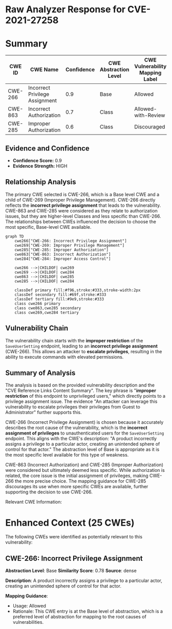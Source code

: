 # Raw Analyzer Response for CVE-2021-27258

# Summary
| CWE ID | CWE Name | Confidence | CWE Abstraction Level | CWE Vulnerability Mapping Label | CWE-Vulnerability Mapping Notes |
|---|---|---|---|---|---|
| CWE-266 | Incorrect Privilege Assignment | 0.9 | Base | Allowed | Primary CWE |
| CWE-863 | Incorrect Authorization | 0.7 | Class | Allowed-with-Review | Secondary Candidate |
| CWE-285 | Improper Authorization | 0.6 | Class | Discouraged | Secondary Candidate |

## Evidence and Confidence

*   **Confidence Score:** 0.9
*   **Evidence Strength:** HIGH

## Relationship Analysis
The primary CWE selected is CWE-266, which is a Base level CWE and a child of CWE-269 (Improper Privilege Management). CWE-266 directly reflects the **incorrect privilege assignment** that leads to the vulnerability. CWE-863 and CWE-285 were considered as they relate to authorization issues, but they are higher-level Classes and less specific than CWE-266. The relationships between CWEs influenced the decision to choose the most specific, Base-level CWE available.

```mermaid
graph TD
    cwe266["CWE-266: Incorrect Privilege Assignment"]
    cwe269["CWE-269: Improper Privilege Management"]
    cwe285["CWE-285: Improper Authorization"]
    cwe863["CWE-863: Incorrect Authorization"]
    cwe284["CWE-284: Improper Access Control"]

    cwe266 -->|CHILDOF| cwe269
    cwe269 -->|CHILDOF| cwe284
    cwe863 -->|CHILDOF| cwe285
    cwe285 -->|CHILDOF| cwe284

    classDef primary fill:#f96,stroke:#333,stroke-width:2px
    classDef secondary fill:#69f,stroke:#333
    classDef tertiary fill:#9e9,stroke:#333
    class cwe266 primary
    class cwe863,cwe285 secondary
    class cwe269,cwe284 tertiary
```

## Vulnerability Chain
The vulnerability chain starts with the **improper restriction** of the `SaveUserSetting` endpoint, leading to an **incorrect privilege assignment** (CWE-266). This allows an attacker to **escalate privileges**, resulting in the ability to execute commands with elevated permissions.

## Summary of Analysis
The analysis is based on the provided vulnerability description and the "CVE Reference Links Content Summary". The key phrase is "**improper restriction** of this endpoint to unprivileged users," which directly points to a privilege assignment issue. The evidence "An attacker can leverage this vulnerability to escalate privileges their privileges from Guest to Administrator" further supports this.

CWE-266 (Incorrect Privilege Assignment) is chosen because it accurately describes the root cause of the vulnerability, which is the **incorrect assignment of privileges** to unauthenticated users for the `SaveUserSetting` endpoint. This aligns with the CWE's description: "A product incorrectly assigns a privilege to a particular actor, creating an unintended sphere of control for that actor." The abstraction level of Base is appropriate as it is the most specific level available for this type of weakness.

CWE-863 (Incorrect Authorization) and CWE-285 (Improper Authorization) were considered but ultimately deemed less specific. While authorization is related, the core issue is the initial assignment of privileges, making CWE-266 the more precise choice. The mapping guidance for CWE-285 discourages its use when more specific CWEs are available, further supporting the decision to use CWE-266.

Relevant CWE Information:

# Enhanced Context (25 CWEs)
The following CWEs were identified as potentially relevant to this vulnerability:

## CWE-266: Incorrect Privilege Assignment
**Abstraction Level**: Base
**Similarity Score**: 0.78
**Source**: dense

**Description**:
A product incorrectly assigns a privilege to a particular actor, creating an unintended sphere of control for that actor.

**Mapping Guidance**:
- Usage: Allowed
- Rationale: This CWE entry is at the Base level of abstraction, which is a preferred level of abstraction for mapping to the root causes of vulnerabilities.
